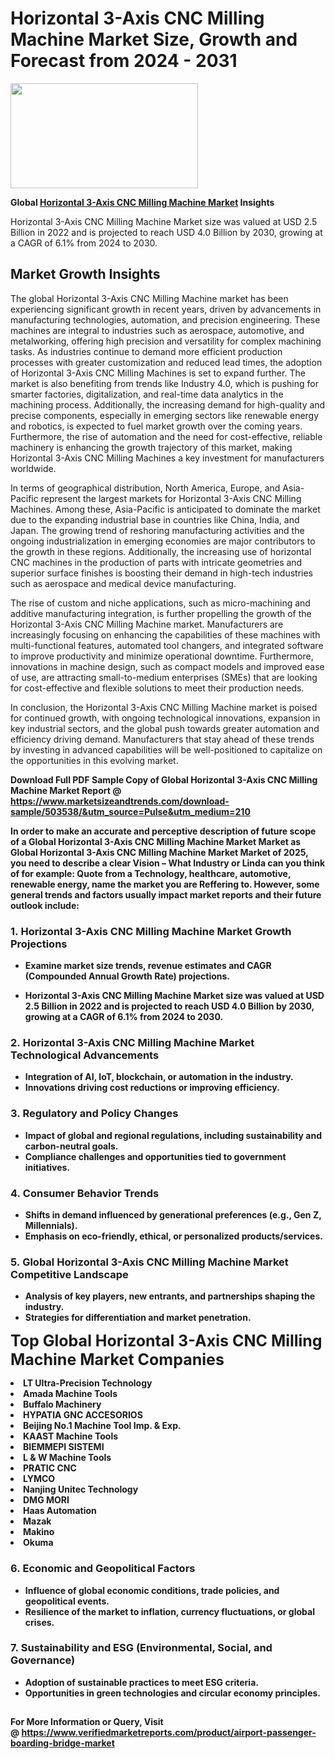 <H1>Horizontal 3-Axis CNC Milling Machine Market Size, Growth and Forecast from 2024 - 2031</H1><img class="aligncenter size-medium wp-image-584254" src="https://thirdeyenews.in/wp-content/uploads/2024/09/Global-Market-Research-300x168.jpeg" alt="" width="300" height="168" /><p><strong>Global&nbsp;<a href="https://www.marketsizeandtrends.com/download-sample/503538/&amp;utm_source=Pulse&amp;utm_medium=210">Horizontal 3-Axis CNC Milling Machine Market</a> Insights</strong></p><p>Horizontal 3-Axis CNC Milling Machine Market size was valued at USD 2.5 Billion in 2022 and is projected to reach USD 4.0 Billion by 2030, growing at a CAGR of 6.1% from 2024 to 2030.</p><p><h2>Market Growth Insights</h2> <p>The global Horizontal 3-Axis CNC Milling Machine market has been experiencing significant growth in recent years, driven by advancements in manufacturing technologies, automation, and precision engineering. These machines are integral to industries such as aerospace, automotive, and metalworking, offering high precision and versatility for complex machining tasks. As industries continue to demand more efficient production processes with greater customization and reduced lead times, the adoption of Horizontal 3-Axis CNC Milling Machines is set to expand further. The market is also benefiting from trends like Industry 4.0, which is pushing for smarter factories, digitalization, and real-time data analytics in the machining process. Additionally, the increasing demand for high-quality and precise components, especially in emerging sectors like renewable energy and robotics, is expected to fuel market growth over the coming years. Furthermore, the rise of automation and the need for cost-effective, reliable machinery is enhancing the growth trajectory of this market, making Horizontal 3-Axis CNC Milling Machines a key investment for manufacturers worldwide.</p> <p><strong></strong></p> <p>In terms of geographical distribution, North America, Europe, and Asia-Pacific represent the largest markets for Horizontal 3-Axis CNC Milling Machines. Among these, Asia-Pacific is anticipated to dominate the market due to the expanding industrial base in countries like China, India, and Japan. The growing trend of reshoring manufacturing activities and the ongoing industrialization in emerging economies are major contributors to the growth in these regions. Additionally, the increasing use of horizontal CNC machines in the production of parts with intricate geometries and superior surface finishes is boosting their demand in high-tech industries such as aerospace and medical device manufacturing.</p> <p>The rise of custom and niche applications, such as micro-machining and additive manufacturing integration, is further propelling the growth of the Horizontal 3-Axis CNC Milling Machine market. Manufacturers are increasingly focusing on enhancing the capabilities of these machines with multi-functional features, automated tool changers, and integrated software to improve productivity and minimize operational downtime. Furthermore, innovations in machine design, such as compact models and improved ease of use, are attracting small-to-medium enterprises (SMEs) that are looking for cost-effective and flexible solutions to meet their production needs.</p> <p>In conclusion, the Horizontal 3-Axis CNC Milling Machine market is poised for continued growth, with ongoing technological innovations, expansion in key industrial sectors, and the global push towards greater automation and efficiency driving demand. Manufacturers that stay ahead of these trends by investing in advanced capabilities will be well-positioned to capitalize on the opportunities in this evolving market.</p> <p><strong></p><p><span class=""><strong>Download Full PDF Sample Copy of Global Horizontal 3-Axis CNC Milling Machine Market Report</strong> @ <a href="https://www.marketsizeandtrends.com/download-sample/503538/&amp;utm_source=Pulse&amp;utm_medium=210" target="_blank">https://www.marketsizeandtrends.com/download-sample/503538/&amp;utm_source=Pulse&amp;utm_medium=210</a></span></p><p>In order to make an accurate and perceptive description of future scope of a Global&nbsp;Horizontal 3-Axis CNC Milling Machine Market Market as Global&nbsp;Horizontal 3-Axis CNC Milling Machine Market Market of 2025, you need to describe a clear Vision &ndash; What Industry or Linda can you think of for example: Quote from a Technology, healthcare, automotive, renewable energy, name the market you are Reffering to. However, some general trends and factors usually impact market reports and their future outlook include:</p><h3>1.&nbsp;<strong>Horizontal 3-Axis CNC Milling Machine Market Growth Projections</strong></h3><ul><li>Examine market size trends, revenue estimates and CAGR (Compounded Annual Growth Rate) projections.</li><li><p>Horizontal 3-Axis CNC Milling Machine Market size was valued at USD 2.5 Billion in 2022 and is projected to reach USD 4.0 Billion by 2030, growing at a CAGR of 6.1% from 2024 to 2030.</p></li></ul><h3>2.&nbsp;<strong>Horizontal 3-Axis CNC Milling Machine Market Technological Advancements</strong></h3><ul><li>Integration of AI, IoT, blockchain, or automation in the industry.</li><li>Innovations driving cost reductions or improving efficiency.</li></ul><h3>3.&nbsp;<strong>Regulatory and Policy Changes</strong></h3><ul><li>Impact of global and regional regulations, including sustainability and carbon-neutral goals.</li><li>Compliance challenges and opportunities tied to government initiatives.</li></ul><h3>4.&nbsp;<strong>Consumer Behavior Trends</strong></h3><ul><li>Shifts in demand influenced by generational preferences (e.g., Gen Z, Millennials).</li><li>Emphasis on eco-friendly, ethical, or personalized products/services.</li></ul><h3>5.&nbsp;<strong>Global Horizontal 3-Axis CNC Milling Machine Market Competitive Landscape</strong></h3><ul><li>Analysis of key players, new entrants, and partnerships shaping the industry.</li><li>Strategies for differentiation and market penetration.</li></ul><p data-pm-slice="1 1 []"><span style="color: inherit; font-family: inherit; font-size: 25px;">Top Global Horizontal 3-Axis CNC Milling Machine Market Companies</span></p><div class="" data-test-id=""><p><li>LT Ultra-Precision Technology</li><li> Amada Machine Tools</li><li> Buffalo Machinery</li><li> HYPATIA GNC ACCESORIOS</li><li> Beijing No.1 Machine Tool Imp. & Exp.</li><li> KAAST Machine Tools</li><li> BIEMMEPI SISTEMI</li><li> L & W Machine Tools</li><li> PRATIC CNC</li><li> LYMCO</li><li> Nanjing Unitec Technology</li><li> DMG MORI</li><li> Haas Automation</li><li> Mazak</li><li> Makino</li><li> Okuma</li></p></div><h3>6.&nbsp;<strong>Economic and Geopolitical Factors</strong></h3><ul><li>Influence of global economic conditions, trade policies, and geopolitical events.</li><li>Resilience of the market to inflation, currency fluctuations, or global crises.</li></ul><h3>7.&nbsp;<strong>Sustainability and ESG (Environmental, Social, and Governance)</strong></h3><ul><li>Adoption of sustainable practices to meet ESG criteria.</li><li>Opportunities in green technologies and circular economy principles.</li></ul><h2><strong style="font-size: 14px;">For More Information or Query, Visit @&nbsp;</strong><a style="background-color: #ffffff; font-size: 14px;" href="https://www.marketsizeandtrends.com/report/horizontal-3-axis-cnc-milling-machine-market/" target="_blank">https://www.verifiedmarketreports.com/product/airport-passenger-boarding-bridge-market</a></h2>
